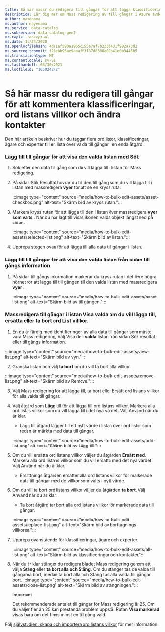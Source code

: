 ```yaml
---
title: Så här massr du redigera till gångar för att tagga klassificeringar, ord listans villkor och ändra kontakter
description: Lär dig mer om Mass redigering av till gångar i Azure avdelningens kontroll.
author: nayenama
ms.author: nayenama
ms.service: data-catalog
ms.subservice: data-catalog-gen2
ms.topic: conceptual
ms.date: 11/24/2020
ms.openlocfilehash: 4dc1af590a1965c155a7af7b233b431f982a73d2
ms.sourcegitcommit: f28ebb95ae9aaaff3f87d8388a09b41e0b3445b5
ms.translationtype: MT
ms.contentlocale: sv-SE
ms.lasthandoff: 03/30/2021
ms.locfileid: "105024242"
---
```

# <a name="how-to-bulk-edit-assets-to-annotate-classifications-glossary-terms-and-modify-contacts"></a>Så här massr du redigera till gångar för att kommentera klassificeringar, ord listans villkor och ändra kontakter

Den här artikeln beskriver hur du taggar flera ord listor, klassificeringar, ägare och experter till en lista över valda till gångar i en enda åtgärd.

### <a name="add-assets-to-view-selected-list-using-search"></a>Lägg till till gångar för att visa den valda listan med Sök

1. Sök efter den data till gång som du vill lägga till i listan för Mass redigering.

2. På sidan Sök Resultat hovrar du till den till gång som du vill lägga till i listan med massredigera **vyer** för att se en kryss ruta.

   :::image type="content" source="media/how-to-bulk-edit-assets/asset-checkbox.png" alt-text="Skärm bild av kryss rutan.":::

3. Markera kryss rutan för att lägga till den i listan över massredigera **vyer som valts** . När du har lagt till visas ikonen valda objekt längst ned på sidan.

   :::image type="content" source="media/how-to-bulk-edit-assets/selected-list.png" alt-text="Skärm bild av listan.":::

4. Upprepa stegen ovan för att lägga till alla data till gångar i listan.

### <a name="add-assets-to-view-selected-list-from-asset-detail-page"></a>Lägg till till gångar för att visa den valda listan från sidan till gångs information

1. På sidan till gångs information markerar du kryss rutan i det övre högra hörnet för att lägga till till gången till den valda listan med massredigera **vyer** .

   :::image type="content" source="media/how-to-bulk-edit-assets/asset-list.png" alt-text="Skärm bild av till gången.":::

### <a name="bulk-edit-assets-in-the-view-selected-list-to-add-replace-or-remove-glossary-terms"></a>Massredigera till gångar i listan Visa valda om du vill lägga till, ersätta eller ta bort ord List villkor.

1. En du är färdig med identifieringen av alla data till gångar som måste vara Mass redigering, Välj Visa den **valda** listan från sidan Sök resultat eller till gångs information.

:::image type="content" source="media/how-to-bulk-edit-assets/view-list.png" alt-text="Skärm bild av vyn.":::

2. Granska listan och välj **ta bort** om du vill ta bort alla villkor.

:::image type="content" source="media/how-to-bulk-edit-assets/remove-list.png" alt-text="Skärm bild av Remove.":::

3. Välj Mass redigering för att lägga till, ta bort eller Ersätt ord listans villkor för alla valda till gångar.

4. Välj åtgärd som **Lägg** till för att lägga till ord listans villkor. Markera alla ord listas villkor som du vill lägga till i det nya värdet. Välj Använd när du är klar.
    - Lägg till åtgärd lägger till ett nytt värde i listan över ord listor som redan är märkta med data till gångar.  
   
    :::image type="content" source="media/how-to-bulk-edit-assets/add-list.png" alt-text="Skärm bild av Lägg till.":::

5. Om du vill ersätta ord listans villkor väljer du åtgärden **Ersätt med**. Markera alla ord listans villkor som du vill ersätta med det nya värdet. Välj Använd när du är klar.
    - Ersättnings åtgärden ersätter alla ord listans villkor för markerade data till gångar med de villkor som valts i nytt värde.
   
6. Om du vill ta bort ord listans villkor väljer du åtgärden **ta bort**. Välj Använd när du är klar.
    - Ta bort åtgärd tar bort alla ord listans villkor för markerade data till gångar.
   
    :::image type="content" source="media/how-to-bulk-edit-assets/replace-list.png" alt-text="Skärm bild av borttagnings villkoren.":::

7. Upprepa ovanstående för klassificeringar, ägare och experter.

    :::image type="content" source="media/how-to-bulk-edit-assets/all-list.png" alt-text="Skärm bild av klassificeringar och kontakter.":::

8. När du är klar stänger du redigera bladet Mass redigering genom att välja **Stäng** eller **ta bort alla och Stäng**. Om du stänger tas de valda till gångarna bort, medan ta bort alla och Stäng tas alla valda till gångar bort.
    :::image type="content" source="media/how-to-bulk-edit-assets/close-list.png" alt-text="Skärm bild av stängningen.":::

   > [!Important]
   > Det rekommenderade antalet till gångar för Mass redigering är 25. Om du väljer fler än 25 kan prestanda problem uppstå.
   > Rutan **Visa markerad** visas bara om det finns minst en till gång vald.


Följ [självstudien: skapa och importera ord listans villkor](how-to-create-import-export-glossary.md) för mer information.
